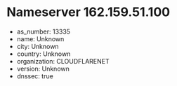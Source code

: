 # Nameserver 162.159.51.100

* as_number: 13335
* name: Unknown
* city: Unknown
* country: Unknown
* organization: CLOUDFLARENET
* version: Unknown
* dnssec: true
